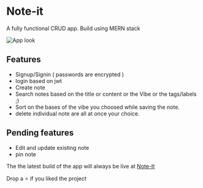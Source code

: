 # Note-it

A fully functional CRUD app. Build using MERN stack

![App look]("https://raw.githubusercontent.com/shubambhasin/notes-app/master/Screenshot%20(280).png")

## Features
- Signup/Signin ( passwords are encrypted )
- login based on jwt
- Create note
- Search notes based on the title or content or the Vibe or the tags/labels ;)
- Sort on the bases of the vibe you choosed while saving the note.
- delete individual note are all at once your choice.

## Pending features
- Edit and update existing note
- pin note

The the latest build of the app will always be live at [Note-It](https://letsnoteit.netlify.app)

Drop a ⭐ if you liked the project 
